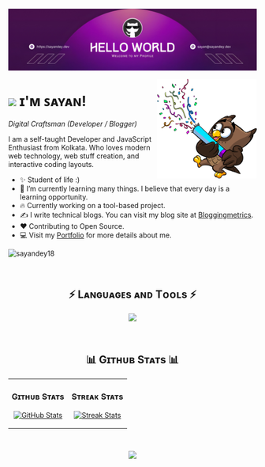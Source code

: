 <!--Banner-->

![sayandey18 banner image](./img/banner.png)

<!--Night Owl image-->
<div>
  <img align="right" width="40%" src="https://raw.githubusercontent.com/sayandey18/sayandey18/main/img/owl-image.png">
</div>

<!--Header Name-->

# <img src="https://emojis.slackmojis.com/emojis/images/1531849430/4246/blob-sunglasses.gif?1531849430" width="30"/> ɪ'ᴍ ꜱᴀʏᴀɴ!

_Digital Craftsman (Developer / Blogger)_
<br />

<!--Start Intro-->
<p align="left">I am a self-taught Developer and JavaScript Enthusiast from Kolkata. Who loves modern web technology, web stuff creation, and interactive coding layouts.</p>

- ✨ Student of life :)
- 🌱 I’m currently learning many things. I believe that every day is a learning opportunity.
- 🔥 Currently working on a tool-based project.
- ✍ I write technical blogs. You can visit my blog site at [Bloggingmetrics](https://bloggingmetrics.com/).
- ❤️ Contributing to Open Source.
- 💻 Visit my [Portfolio](https://sayandey.dev) for more details about me.
<!--End Intro-->

<!--Profile Count Badge-->
<p align="left">
  <img src="https://komarev.com/ghpvc/?username=sayandey18&label=Profile%20views&color=770677&style=for-the-badge&logo=star" alt="sayandey18" style="padding-right:20px;" />
</p>
<br />

<!--Languages and Tools Section-->
<h2 align="center">⚡ Lᴀɴɢᴜᴀɢᴇs ᴀɴᴅ Tᴏᴏʟs ⚡</h2> 
<p align="center">
<img width="500px"  src="https://skillicons.dev/icons?i=bootstrap,tailwind,jquery,php,js,ts,nextjs,react,nodejs,nginx,wordpress,mysql,firebase,supabase,postman,vscode,arduino,git,devto,aws&perline=10"  />
</p>
<br />

<!--Github stats Table-->
<h2 align="center">📊 Gɪᴛʜᴜʙ Sᴛᴀᴛs 📊</h2>

<table width="100%">
  <tr>
    <td width="50%">
      <h3 align="center"><strong>Gɪᴛʜᴜʙ Sᴛᴀᴛs</strong></h3>
      <p align="center">
        <a href="https://github.com/sayandey18">
          <img align="center" src="https://github-readme-stats.vercel.app/api?username=sayandey18&show_icons=true&hide_border=true&theme=nightowl" alt="GitHub Stats" />
        </a>
      </p>
    </td>
    <td width="50%">
      <h3 align="center"><strong>Sᴛʀᴇᴀᴋ Sᴛᴀᴛs</strong></h3>
      <p align="center">
        <a href="https://github.com/sayandey18">
          <img align="center" width="495" src="https://streak-stats.demolab.com?user=sayandey18&theme=nightowl&hide_border=true&mode=weekly" alt="Streak Stats" />
        </a>
      </p>
    </td>
  </tr>
</table>
<br />

<!--Footer-->
<p align="center">
  <img src="https://capsule-render.vercel.app/api?type=waving&color=gradient&height=65&section=footer"/>
</p>
